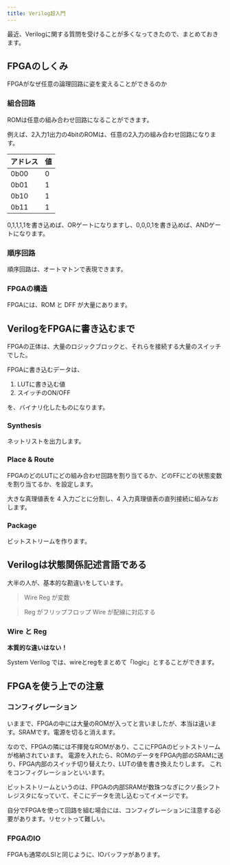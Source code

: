 ```yaml
---
title: Verilog超入門
---
```


最近、Verilogに関する質問を受けることが多くなってきたので、まとめておきます。

## FPGAのしくみ

FPGAがなぜ任意の論理回路に姿を変えることができるのか

### 組合回路

ROMは任意の組み合わせ回路になることができます。

例えば、2入力1出力の4bitのROMは、任意の2入力の組み合わせ回路になります。

| アドレス | 値  |
| -------- | --- |
| 0b00     | 0   |
| 0b01     | 1   |
| 0b10     | 1   |
| 0b11     | 1   |

0,1,1,1,1を書き込めば、ORゲートになりますし、0,0,0,1を書き込めば、ANDゲートになります。

### 順序回路

順序回路は、オートマトンで表現できます。

### FPGAの構造

FPGAには、ROM と DFF が大量にあります。

## VerilogをFPGAに書き込むまで

FPGAの正体は、大量のロジックブロックと、それらを接続する大量のスイッチでした。

FPGAに書き込むデータは、

1. LUTに書き込む値
2. スイッチのON/OFF

を、バイナリ化したものになります。

### Synthesis

ネットリストを出力します。

### Place & Route

FPGAのどのLUTにどの組み合わせ回路を割り当てるか、どのFFにどの状態変数を割り当てるか、を設定します。

大きな真理値表を 4 入力ごとに分割し、4 入力真理値表の直列接続に組みなおします。

### Package

ビットストリームを作ります。

## Verilogは状態関係記述言語である

大半の人が、基本的な勘違いをしています。

> Wire Reg が変数

> Reg がフリップフロップ Wire が配線に対応する

### Wire と Reg

**本質的な違いはない！**

System Verilog では、wireとregをまとめて「logic」とすることができます。

## FPGAを使う上での注意

### コンフィグレーション

いままで、FPGAの中には大量のROMが入ってと言いましたが、本当は違います。SRAMです。電源を切ると消えます。

なので、FPGAの隣には不揮発なROMがあり、ここにFPGAのビットストリームが格納されています。
電源を入れたら、ROMのデータをFPGA内部のSRAMに送り、FPGA内部のスイッチ切り替えたり、LUTの値を書き換えたりします。
これをコンフィグレーションといいます。

ビットストリームというのは、FPGAの内部SRAMが数珠つなぎにクソ長シフトレジスタになっていて、そこにデータを流し込むってイメージです。

自分でFPGAを使って回路を組む場合には、コンフィグレーションに注意する必要があります。リセットって難しい。

### FPGAのIO

FPGAも通常のLSIと同じように、IOバッファがあります。
